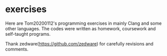 # exercises
Here are Tom20200112's programming exercises in mainly Clang and some other languages. The codes were written as homework, coursework and self-taught programs. 

Thank zedware(https://github.com/zedware) for carefully revisions and comments.
